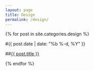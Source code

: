 ```yaml
---
layout: page
title: Design
permalink: /design/
---
```


{% for post in site.categories.design %}

#<span class="post-meta">{{ post.date | date: "%b %-d, %Y" }}</span>

##<a class="post-link" href="{{ post.url | prepend: site.baseurl }}">{{ post.title }}</a>

{% endfor %}